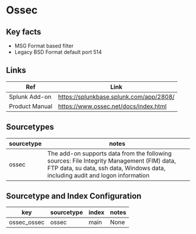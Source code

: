 # Ossec

## Key facts

* MSG Format based filter
* Legacy BSD Format default port 514

## Links

| Ref            | Link                                                                                                    |
|----------------|---------------------------------------------------------------------------------------------------------|
| Splunk Add-on  | <https://splunkbase.splunk.com/app/2808/>                                                                |
| Product Manual | <https://www.ossec.net/docs/index.html> |

## Sourcetypes

| sourcetype     | notes                                                                                                   |
|----------------|---------------------------------------------------------------------------------------------------------|
| ossec     |  The add-on supports data from the following sources: File Integrity Management (FIM) data, FTP data, su data, ssh data, Windows data, including audit and logon information  |

## Sourcetype and Index Configuration

| key            | sourcetype     | index          | notes          |
|----------------|----------------|----------------|----------------|
| ossec_ossec    | ossec    | main          | None     |
